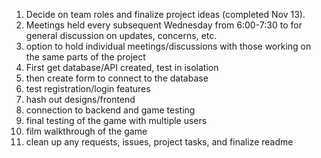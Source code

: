 1. Decide on team roles and finalize project ideas (completed Nov 13).  
2. Meetings held every subsequent Wednesday from 6:00-7:30 to for general discussion on updates, concerns, etc.
3. option to hold individual meetings/discussions with those working on the same parts of the project  
4. First get database/API created, test in isolation 
5. then create form to connect to the database 
6. test registration/login features 
7. hash out designs/frontend 
8. connection to backend and game testing 
9. final testing of the game with multiple users 
10. film walkthrough of the game 
11. clean up any requests, issues, project tasks, and finalize readme  
